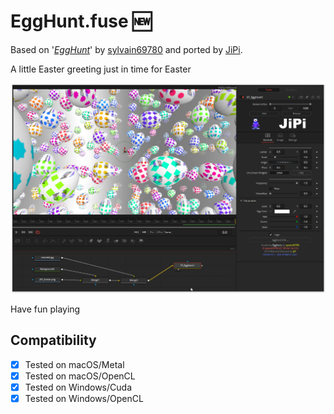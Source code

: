 # EggHunt.fuse :new:

Based on '_[EggHunt](https://www.shadertoy.com/view/ttyfDV)_' by [sylvain69780](https://www.shadertoy.com/user/sylvain69780) and ported by [JiPi](../../Site/Profiles/JiPi.md).

A little Easter greeting just in time for Easter

[![EggHunt](EggHunt.png)](EggHunt.fuse)



Have fun playing

## Compatibility
- [x] Tested on macOS/Metal
- [x] Tested on macOS/OpenCL
- [x] Tested on Windows/Cuda
- [x] Tested on Windows/OpenCL
